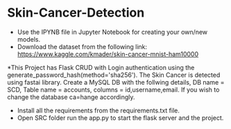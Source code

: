# Skin-Cancer-Detection

* Use the IPYNB file in Jupyter Notebook for creating your own/new models.
* Download the dataset from the following link: https://www.kaggle.com/kmader/skin-cancer-mnist-ham10000

*This Project has Flask CRUD with Login authentication using the generate_password_hash(method='sha256'). The Skin Cancer is detected using fastai library.
 Create a MySQL DB with the follwing details, DB name = SCD,  Table name = accounts, columns = id,username,email.
 If you wish to change the database ca=hange accordingly.

* Install all the requirements from the requirements.txt file.
* Open SRC folder run the app.py to start the flask server and the project.
